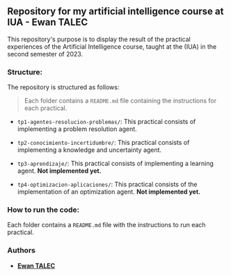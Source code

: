 ## Repository for my artificial intelligence course at IUA - Ewan TALEC
This repository's purpose is to display the result of the practical experiences of the Artificial Intelligence course, taught at the (IUA) in the second semester of 2023.

### Structure:
The repository is structured as follows:
> Each folder contains a `README.md` file containing the instructions for each practical.
- `tp1-agentes-resolucion-problemas/`: This practical consists of implementing a problem resolution agent.
  
- `tp2-conocimiento-incertidumbre/`: This practical consists of implementing a knowledge and uncertainty agent.

- `tp3-aprendizaje/`: This practical consists of implementing a learning agent. **Not implemented yet.**

- `tp4-optimizacion-aplicaciones/`: This practical consists of the implementation of an optimization agent. **Not implemented yet.**

### How to run the code:
Each folder contains a `README.md` file with the instructions to run each practical.

### Authors
- __[Ewan TALEC](https://github.com/Ewantal)__
